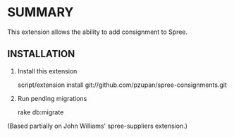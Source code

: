 SUMMARY
=======

This extension allows the ability to add consignment to Spree.
 
INSTALLATION
------------

1. Install this extension

      script/extension install git://github.com/pzupan/spree-consignments.git

2. Run pending migrations

      rake db:migrate

(Based partially on John Williams' spree-suppliers extension.)